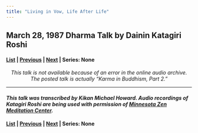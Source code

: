 ```yaml
---
title: "Living in Vow, Life After Life"
---
```

## March 28, 1987 Dharma Talk by Dainin Katagiri Roshi

#### [List](list#1987) \| [Previous](1987-03-27-Platform-Sutra-Talk-3) \| [Next](1987-04-03-Platform-Sutra-Talk-4) | Series: None


<p align="center" style="font-style: italic">
This talk is not available because of an error in the online audio archive. The posted talk is actually “Karma in Buddhism, Part 2.”
</p>

---

#### *This talk was transcribed by Kikan Michael Howard. Audio recordings of Katagiri Roshi are being used with permission of [Minnesota Zen Meditation Center](https://www.mnzencenter.org/katagiri-project.html).*

#### [List](list#1980) \| [Previous](1987-03-27-Platform-Sutra-Talk-3) \| [Next](1987-04-03-Platform-Sutra-Talk-4) | Series: None
